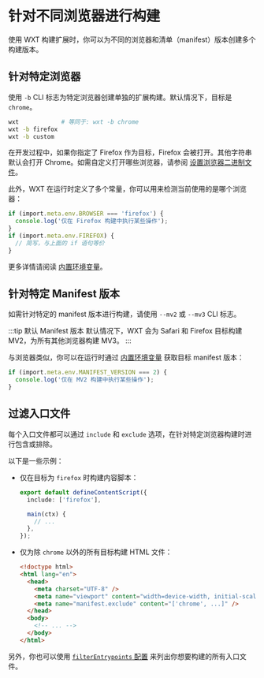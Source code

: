 # 针对不同浏览器进行构建

使用 WXT 构建扩展时，你可以为不同的浏览器和清单（manifest）版本创建多个构建版本。

## 针对特定浏览器

使用 `-b` CLI 标志为特定浏览器创建单独的扩展构建。默认情况下，目标是 `chrome`。

```sh
wxt            # 等同于: wxt -b chrome
wxt -b firefox
wxt -b custom
```

在开发过程中，如果你指定了 Firefox 作为目标，Firefox 会被打开。其他字符串默认会打开 Chrome。如需自定义打开哪些浏览器，请参阅 [设置浏览器二进制文件](/guide/essentials/config/browser-startup#set-browser-binaries)。

此外，WXT 在运行时定义了多个常量，你可以用来检测当前使用的是哪个浏览器：

```ts
if (import.meta.env.BROWSER === 'firefox') {
  console.log('仅在 Firefox 构建中执行某些操作');
}
if (import.meta.env.FIREFOX) {
  // 简写，与上面的 if 语句等价
}
```

更多详情请阅读 [内置环境变量](/guide/essentials/config/environment-variables.html#built-in-environment-variables)。

## 针对特定 Manifest 版本

如需针对特定的 manifest 版本进行构建，请使用 `--mv2` 或 `--mv3` CLI 标志。

:::tip 默认 Manifest 版本
默认情况下，WXT 会为 Safari 和 Firefox 目标构建 MV2，为所有其他浏览器构建 MV3。
:::

与浏览器类似，你可以在运行时通过 [内置环境变量](/guide/essentials/config/environment-variables.html#built-in-environment-variables) 获取目标 manifest 版本：

```ts
if (import.meta.env.MANIFEST_VERSION === 2) {
  console.log('仅在 MV2 构建中执行某些操作');
}
```

## 过滤入口文件

每个入口文件都可以通过 `include` 和 `exclude` 选项，在针对特定浏览器构建时进行包含或排除。

以下是一些示例：

- 仅在目标为 `firefox` 时构建内容脚本：

  ```ts
  export default defineContentScript({
    include: ['firefox'],

    main(ctx) {
      // ...
    },
  });
  ```

- 仅为除 `chrome` 以外的所有目标构建 HTML 文件：

  ```html
  <!doctype html>
  <html lang="en">
    <head>
      <meta charset="UTF-8" />
      <meta name="viewport" content="width=device-width, initial-scale=1.0" />
      <meta name="manifest.exclude" content="['chrome', ...]" />
    </head>
    <body>
      <!-- ... -->
    </body>
  </html>
  ```

另外，你也可以使用 [`filterEntrypoints` 配置](/api/reference/wxt/interfaces/InlineConfig#filterentrypoints) 来列出你想要构建的所有入口文件。
